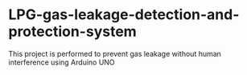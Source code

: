# LPG-gas-leakage-detection-and-protection-system
This project is performed to prevent gas leakage without human interference using Arduino UNO
